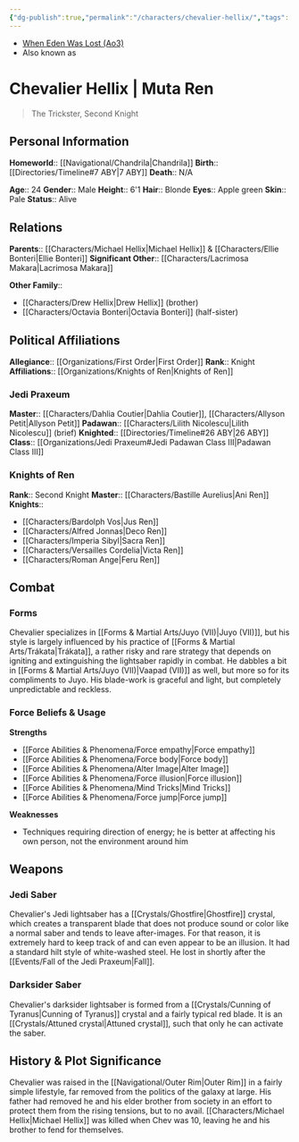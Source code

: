 ```yaml
---
{"dg-publish":true,"permalink":"/characters/chevalier-hellix/","tags":["fallenjedi","firstorder","jediknight","knightsofren","jedipraxeum","formvii","trakata","forcesensitive","unfinished"]}
---
```


- [When Eden Was Lost (Ao3)](https://archiveofourown.org/works/19334440/chapters/45992584)
- Also known as 
# Chevalier Hellix | Muta Ren
>The Trickster, Second Knight

## Personal Information

**Homeworld**::  [[Navigational/Chandrila\|Chandrila]]
**Birth**::  [[Directories/Timeline#7 ABY\|7 ABY]]
**Death**::  N/A

**Age**::  24
**Gender**::  Male
**Height**::  6'1
**Hair**::  Blonde
**Eyes**::  Apple green
**Skin**::  Pale
**Status**::  Alive
## Relations

**Parents**::  [[Characters/Michael Hellix\|Michael Hellix]] & [[Characters/Ellie Bonteri\|Ellie Bonteri]]
**Significant Other**::  [[Characters/Lacrimosa Makara\|Lacrimosa Makara]]

**Other Family**::
- [[Characters/Drew Hellix\|Drew Hellix]] (brother)
- [[Characters/Octavia Bonteri\|Octavia Bonteri]] (half-sister)

## Political Affiliations

**Allegiance**::  [[Organizations/First Order\|First Order]]
**Rank**::  Knight
**Affiliations**::  [[Organizations/Knights of Ren\|Knights of Ren]]

### Jedi Praxeum

**Master**::  [[Characters/Dahlia Coutier\|Dahlia Coutier]], [[Characters/Allyson Petit\|Allyson Petit]]
**Padawan**::  [[Characters/Lilith Nicolescu\|Lilith Nicolescu]] (brief)
**Knighted**::  [[Directories/Timeline#26 ABY\|26 ABY]]
**Class**::  [[Organizations/Jedi Praxeum#Jedi Padawan Class III\|Padawan Class III]]

### Knights of Ren

**Rank**::  Second Knight
**Master**::  [[Characters/Bastille Aurelius\|Ani Ren]]
**Knights**::
- [[Characters/Bardolph Vos\|Jus Ren]]
- [[Characters/Alfred Jonnas\|Deco Ren]]
- [[Characters/Imperia Sibyl\|Sacra Ren]]
- [[Characters/Versailles Cordelia\|Victa Ren]]
- [[Characters/Roman Ange\|Feru Ren]]

## Combat

### Forms

Chevalier specializes in [[Forms & Martial Arts/Juyo (VII)\|Juyo (VII)]], but his style is largely influenced by his practice of [[Forms & Martial Arts/Trákata\|Trákata]], a rather risky and rare strategy that depends on igniting and extinguishing the lightsaber rapidly in combat. He dabbles a bit in [[Forms & Martial Arts/Juyo (VII)\|Vaapad (VII)]] as well, but more so for its compliments to Juyo. His blade-work is graceful and light, but completely unpredictable and reckless. 

### Force Beliefs & Usage

**Strengths**
- [[Force Abilities & Phenomena/Force empathy\|Force empathy]]
- [[Force Abilities & Phenomena/Force body\|Force body]]
- [[Force Abilities & Phenomena/Alter Image\|Alter Image]]
- [[Force Abilities & Phenomena/Force illusion\|Force illusion]]
- [[Force Abilities & Phenomena/Mind Tricks\|Mind Tricks]]
- [[Force Abilities & Phenomena/Force jump\|Force jump]]

**Weaknesses**
- Techniques requiring direction of energy; he is better at affecting his own person, not the environment around him

## Weapons

### Jedi Saber

Chevalier's Jedi lightsaber has a [[Crystals/Ghostfire\|Ghostfire]] crystal, which creates a transparent blade that does not produce sound or color like a normal saber and tends to leave after-images. For that reason, it is extremely hard to keep track of and can even appear to be an illusion. It had a standard hilt style of white-washed steel. He lost in shortly after the [[Events/Fall of the Jedi Praxeum\|Fall]].

### Darksider Saber

Chevalier's darksider lightsaber is formed from a [[Crystals/Cunning of Tyranus\|Cunning of Tyranus]] crystal and a fairly typical red blade. It is an [[Crystals/Attuned crystal\|Attuned crystal]], such that only he can activate the saber. 

## History & Plot Significance

Chevalier was raised in the [[Navigational/Outer Rim\|Outer Rim]] in a fairly simple lifestyle, far removed from the politics of the galaxy at large. His father had removed he and his elder brother from society in an effort to protect them from the rising tensions, but to no avail. [[Characters/Michael Hellix\|Michael Hellix]] was killed when Chev was 10, leaving he and his brother to fend for themselves. 